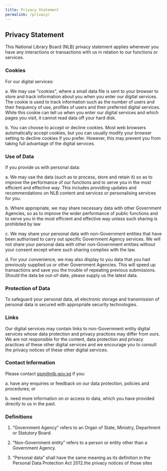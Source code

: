 ```yaml
---
title: Privacy Statement
permalink: /privacy/
---
```

## **Privacy Statement**

This National Library Board (NLB) privacy statement applies whenever you have any interactions or transactions with us in relation to our functions or services.  

### Cookies

For our digital services:

 a. We may use "cookies", where a small data file is sent to your browser to store and track information about you when you enter our digital services. The cookie is used to track information such as the number of users and their frequency of use, profiles of users and their preferred digital services. While this cookie can tell us when you enter our digital services and which pages you visit, it cannot read data off your hard disk.  

b. You can choose to accept or decline cookies. Most web browsers automatically accept cookies, but you can usually modify your browser setting to decline cookies if you prefer. However, this may prevent you from taking full advantage of the digital services. 

### Use of Data

If you provide us with personal data:

a. We may use the data (such as to process, store and retain it) so as to improve the performance of our functions and to serve you in the most efficient and effective way. This includes providing updates and recommendations on NLB content and services or personalising services for you.  

b. Where appropriate, we may share necessary data with other Government Agencies, so as to improve the wider performance of public functions and to serve you in the most efficient and effective way unless such sharing is prohibited by law

c. We may share your personal data with non-Government entities that have been authorised to carry out specific Government Agency services. We will not share your personal data with other non-Government entities without your consent except where such sharing complies with the law.

d. For your convenience, we may also display to you data that you had previously supplied us or other Government Agencies. This will speed up transactions and save you the trouble of repeating previous submissions. Should the data be out-of-date, please supply us the latest data.

### Protection of Data

To safeguard your personal data, all electronic storage and transmission of personal data is secured with appropriate security technologies.  

### Links

Our digital services may contain links to non-Government entity digital services whose data protection and privacy practices may differ from ours.  We are not responsible for the content, data protection and privacy practices of these other digital services and we encourage you to consult the privacy notices of these other digital services.  

### Contact Information

Please contact [qsm@nlb.gov.sg](mailto:qsm@nlb.gov.sg) if you:

a. have any enquiries or feedback on our data protection, policies and procedures; or

b. need more information on or access to data, which you have provided directly to us in the past.

### Definitions

1. “Government Agency” refers to an Organ of State, Ministry, Department or Statutory Board.

2. ”Non-Government entity” refers to a person or entity other than a Government Agency.

3. “Personal data” shall have the same meaning as its definition in the Personal Data Protection Act 2012.the privacy notices of those sites